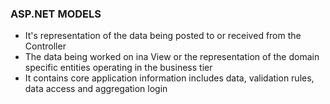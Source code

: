 ﻿### ASP.NET MODELS

* It's representation of the data being posted to or received from the Controller
* The data being worked on ina View or the representation of the domain specific entities operating in the business tier
* It contains core application information includes data, validation rules, data access and aggregation login